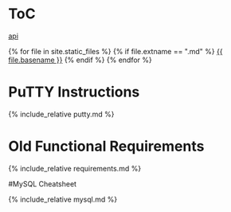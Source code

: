 # ToC
[api](api.md)

{% for file in site.static_files %}
{% if file.extname == ".md" %}
[{{ file.basename }}]({{site.baseurl}}{{file.path}})
{% endif %}
{% endfor %}

# PuTTY Instructions
{% include_relative putty.md %}

# Old Functional Requirements
{% include_relative requirements.md %}

#MySQL Cheatsheet

{% include_relative mysql.md %}